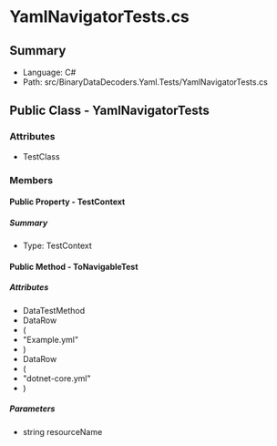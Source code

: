 ﻿# YamlNavigatorTests.cs

## Summary

* Language: C#
* Path: src/BinaryDataDecoders.Yaml.Tests/YamlNavigatorTests.cs

## Public Class - YamlNavigatorTests

### Attributes

 - TestClass

### Members

#### Public Property - TestContext

##### Summary

 * Type: TestContext 

#### Public Method - ToNavigableTest

##### Attributes

 - DataTestMethod
 - DataRow
 - (
 - "Example.yml"
 - )
 - DataRow
 - (
 - "dotnet-core.yml"
 - )

#####  Parameters

 - string resourceName 


